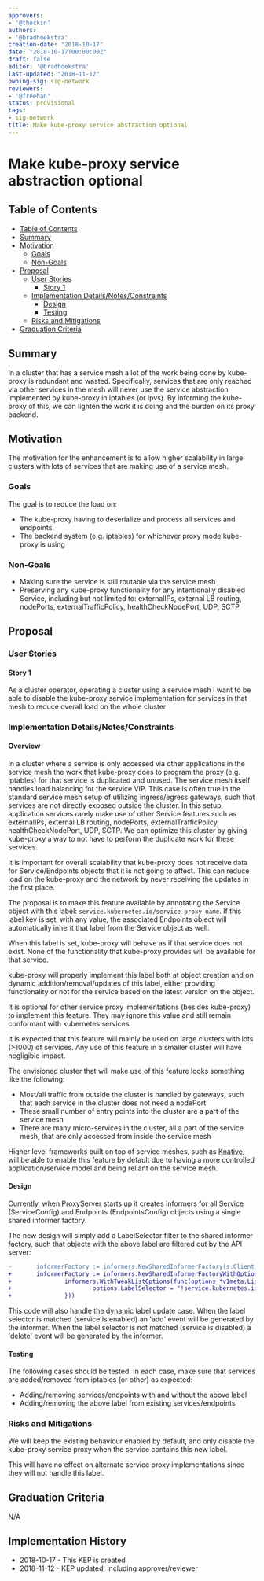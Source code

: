 ```yaml
---
approvers:
- '@thockin'
authors:
- '@bradhoekstra'
creation-date: "2018-10-17"
date: "2018-10-17T00:00:00Z"
draft: false
editor: '@bradhoekstra'
last-updated: "2018-11-12"
owning-sig: sig-network
reviewers:
- '@freehan'
status: provisional
tags:
- sig-network
title: Make kube-proxy service abstraction optional
---
```

# Make kube-proxy service abstraction optional

## Table of Contents

* [Table of Contents](#table-of-contents)
* [Summary](#summary)
* [Motivation](#motivation)
    * [Goals](#goals)
    * [Non-Goals](#non-goals)
* [Proposal](#proposal)
    * [User Stories](#user-stories)
      * [Story 1](#story-1)
    * [Implementation Details/Notes/Constraints](#implementation-detailsnotesconstraints)
      * [Design](#design)
      * [Testing](#testing)
    * [Risks and Mitigations](#risks-and-mitigations)
* [Graduation Criteria](#graduation-criteria)

## Summary

In a cluster that has a service mesh a lot of the work being done by kube-proxy is redundant and wasted.
Specifically, services that are only reached via other services in the mesh will never use the service abstraction implemented by kube-proxy in iptables (or ipvs).
By informing the kube-proxy of this, we can lighten the work it is doing and the burden on its proxy backend.

## Motivation

The motivation for the enhancement is to allow higher scalability in large clusters with lots of services that are making use of a service mesh.

### Goals

The goal is to reduce the load on:
* The kube-proxy having to deserialize and process all services and endpoints
* The backend system (e.g. iptables) for whichever proxy mode kube-proxy is using

### Non-Goals

* Making sure the service is still routable via the service mesh
* Preserving any kube-proxy functionality for any intentionally disabled Service, including but not limited to: externalIPs, external LB routing, nodePorts, externalTrafficPolicy, healthCheckNodePort, UDP, SCTP

## Proposal

### User Stories

#### Story 1

As a cluster operator, operating a cluster using a service mesh I want to be able to disable the kube-proxy service implementation for services in that mesh to reduce overall load on the whole cluster

### Implementation Details/Notes/Constraints

#### Overview

In a cluster where a service is only accessed via other applications in the service mesh the work that kube-proxy does to program the proxy (e.g. iptables) for that service is duplicated and unused. The service mesh itself handles load balancing for the service VIP. This case is often true in the standard service mesh setup of utilizing ingress/egress gateways, such that services are not directly exposed outside the cluster. In this setup, application services rarely make use of other Service features such as externalIPs, external LB routing, nodePorts, externalTrafficPolicy, healthCheckNodePort, UDP, SCTP. We can optimize this cluster by giving kube-proxy a way to not have to perform the duplicate work for these services.

It is important for overall scalability that kube-proxy does not receive data for Service/Endpoints objects that it is not going to affect. This can reduce load on the kube-proxy and the network by never receiving the updates in the first place.

The proposal is to make this feature available by annotating the Service object with this label: `service.kubernetes.io/service-proxy-name`. If this label key is set, with any value, the associated Endpoints object will automatically inherit that label from the Service object as well.

When this label is set, kube-proxy will behave as if that service does not exist. None of the functionality that kube-proxy provides will be available for that service.

kube-proxy will properly implement this label both at object creation and on dynamic addition/removal/updates of this label, either providing functionality or not for the service based on the latest version on the object.

It is optional for other service proxy implementations (besides kube-proxy) to implement this feature. They may ignore this value and still remain conformant with kubernetes services.

It is expected that this feature will mainly be used on large clusters with lots (>1000) of services. Any use of this feature in a smaller cluster will have negligible impact.

The envisioned cluster that will make use of this feature looks something like the following:
* Most/all traffic from outside the cluster is handled by gateways, such that each service in the cluster does not need a nodePort
* These small number of entry points into the cluster are a part of the service mesh
* There are many micro-services in the cluster, all a part of the service mesh, that are only accessed from inside the service mesh

Higher level frameworks built on top of service meshes, such as [Knative](https://github.com/knative/docs), will be able to enable this feature by default due to having a more controlled application/service model and being reliant on the service mesh.

#### Design

Currently, when ProxyServer starts up it creates informers for all Service (ServiceConfig) and Endpoints (EndpointsConfig) objects using a single shared informer factory.

The new design will simply add a LabelSelector filter to the shared informer factory, such that objects with the above label are filtered out by the API server:
```diff
-       informerFactory := informers.NewSharedInformerFactory(s.Client, s.ConfigSyncPeriod)
+       informerFactory := informers.NewSharedInformerFactoryWithOptions(s.Client, s.ConfigSyncPeriod,
+               informers.WithTweakListOptions(func(options *v1meta.ListOptions) {
+                       options.LabelSelector = "!service.kubernetes.io/service-proxy-name"
+               }))
```

This code will also handle the dynamic label update case. When the label selector is matched (service is enabled) an 'add' event will be generated by the informer. When the label selector is not matched (service is disabled) a 'delete' event will be generated by the informer.

#### Testing

The following cases should be tested. In each case, make sure that services are added/removed from iptables (or other) as expected:
* Adding/removing services/endpoints with and without the above label
* Adding/removing the above label from existing services/endpoints

### Risks and Mitigations

We will keep the existing behaviour enabled by default, and only disable the kube-proxy service proxy when the service contains this new label.

This will have no effect on alternate service proxy implementations since they will not handle this label.

## Graduation Criteria

N/A

## Implementation History

- 2018-10-17 - This KEP is created
- 2018-11-12 - KEP updated, including approver/reviewer